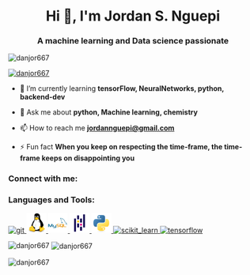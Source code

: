 <h1 align="center">Hi 👋, I'm Jordan S. Nguepi</h1>
<h3 align="center">A machine learning and Data science passionate</h3>

<p align="left"> <img src="https://komarev.com/ghpvc/?username=danjor667&label=Profile%20views&color=0e75b6&style=flat" alt="danjor667" /> </p>

<p align="left"> <a href="https://github.com/ryo-ma/github-profile-trophy"><img src="https://github-profile-trophy.vercel.app/?username=danjor667" alt="danjor667" /></a> </p>

- 🌱 I’m currently learning **tensorFlow, NeuralNetworks, python, backend-dev**

- 💬 Ask me about **python, Machine learning, chemistry**

- 📫 How to reach me **jordannguepi@gmail.com**

- ⚡ Fun fact **When you keep on respecting the time-frame, the time-frame keeps on disappointing you**

<h3 align="left">Connect with me:</h3>
<p align="left">
</p>

<h3 align="left">Languages and Tools:</h3>
<p align="left"> <a href="https://git-scm.com/" target="_blank" rel="noreferrer"> <img src="https://www.vectorlogo.zone/logos/git-scm/git-scm-icon.svg" alt="git" width="40" height="40"/> </a> <a href="https://www.linux.org/" target="_blank" rel="noreferrer"> <img src="https://raw.githubusercontent.com/devicons/devicon/master/icons/linux/linux-original.svg" alt="linux" width="40" height="40"/> </a> <a href="https://www.mysql.com/" target="_blank" rel="noreferrer"> <img src="https://raw.githubusercontent.com/devicons/devicon/master/icons/mysql/mysql-original-wordmark.svg" alt="mysql" width="40" height="40"/> </a> <a href="https://pandas.pydata.org/" target="_blank" rel="noreferrer"> <img src="https://raw.githubusercontent.com/devicons/devicon/2ae2a900d2f041da66e950e4d48052658d850630/icons/pandas/pandas-original.svg" alt="pandas" width="40" height="40"/> </a> <a href="https://www.python.org" target="_blank" rel="noreferrer"> <img src="https://raw.githubusercontent.com/devicons/devicon/master/icons/python/python-original.svg" alt="python" width="40" height="40"/> </a> <a href="https://scikit-learn.org/" target="_blank" rel="noreferrer"> <img src="https://upload.wikimedia.org/wikipedia/commons/0/05/Scikit_learn_logo_small.svg" alt="scikit_learn" width="40" height="40"/> </a> <a href="https://www.tensorflow.org" target="_blank" rel="noreferrer"> <img src="https://www.vectorlogo.zone/logos/tensorflow/tensorflow-icon.svg" alt="tensorflow" width="40" height="40"/> </a> </p>

<p><img align="left" src="https://github-readme-stats.vercel.app/api/top-langs?username=danjor667&show_icons=true&locale=en&layout=compact" alt="danjor667" /></p>

<p>&nbsp;<img align="center" src="https://github-readme-stats.vercel.app/api?username=danjor667&show_icons=true&locale=en" alt="danjor667" /></p>

<p><img align="center" src="https://github-readme-streak-stats.herokuapp.com/?user=danjor667&" alt="danjor667" /></p>
